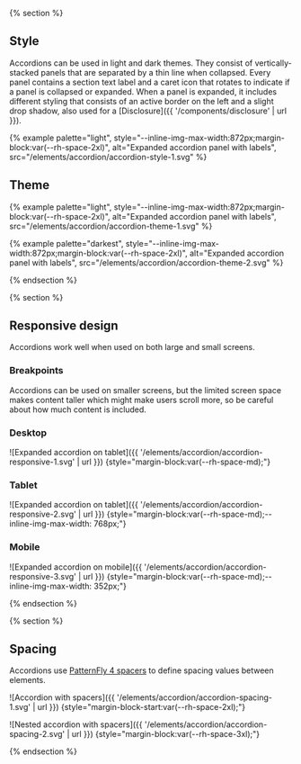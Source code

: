 {% section %}
## Style

Accordions can be used in light and dark themes. They consist of 
vertically-stacked panels that are separated by a thin line when collapsed. 
Every panel contains a section text label and a caret icon that rotates to 
indicate if a panel is collapsed or expanded. When a panel is expanded, it 
includes different styling that consists of an active border on the left and a 
slight drop shadow, also used for a [Disclosure]({{ '/components/disclosure' | 
url }}).

{% example palette="light",
           style="--inline-img-max-width:872px;margin-block:var(--rh-space-2xl)",
           alt="Expanded accordion panel with labels",
           src="/elements/accordion/accordion-style-1.svg" %}

## Theme

{% example palette="light",
           style="--inline-img-max-width:872px;margin-block:var(--rh-space-2xl)",
           alt="Expanded accordion panel with labels",
           src="/elements/accordion/accordion-theme-1.svg" %}

{% example palette="darkest",
           style="--inline-img-max-width:872px;margin-block:var(--rh-space-2xl)",
           alt="Expanded accordion panel with labels",
           src="/elements/accordion/accordion-theme-2.svg" %}

{% endsection %}

{% section %}
## Responsive design

Accordions work well when used on both large and small screens.

### Breakpoints

Accordions can be used on smaller screens, but the limited screen space makes 
content taller which might make users scroll more, so be careful about how much 
content is included.

### Desktop

![Expanded accordion on tablet]({{ '/elements/accordion/accordion-responsive-1.svg' | url }}) {style="margin-block:var(--rh-space-md);"}

### Tablet

![Expanded accordion on tablet]({{ '/elements/accordion/accordion-responsive-2.svg' | url }}) {style="margin-block:var(--rh-space-md);--inline-img-max-width: 768px;"}

### Mobile

![Expanded accordion on mobile]({{ '/elements/accordion/accordion-responsive-3.svg' | url }}) {style="margin-block:var(--rh-space-md);--inline-img-max-width: 352px;"}

{% endsection %}

{% section %}
## Spacing

Accordions use [PatternFly 4 spacers][spacers] to define spacing values between 
elements.

![Accordion with spacers]({{ '/elements/accordion/accordion-spacing-1.svg' | url }}) {style="margin-block-start:var(--rh-space-2xl);"}

![Nested accordion with spacers]({{ '/elements/accordion/accordion-spacing-2.svg' | url }}) {style="margin-block:var(--rh-space-3xl);"}

[spacers]: https://www.patternfly.org/v4/guidelines/spacers
{% endsection %}
